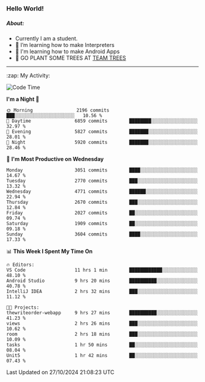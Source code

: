 ### Hello World!

##### About:
- Currently I am a student.
- 🌱 I’m learning how to make Interpreters
- 🌱 I'm learning how to make Android Apps
- 🌱 GO PLANT SOME TREES AT [TEAM TREES](https://teamtrees.org/)

---
  <summary>:zap: My Activity:</summary>
  
<!--START_SECTION:waka-->
![Code Time](http://img.shields.io/badge/Code%20Time-1%2C551%20hrs%2051%20mins-blue)

**I'm a Night 🦉** 

```text
🌞 Morning                2196 commits        ███░░░░░░░░░░░░░░░░░░░░░░   10.56 % 
🌆 Daytime                6859 commits        ████████░░░░░░░░░░░░░░░░░   32.97 % 
🌃 Evening                5827 commits        ███████░░░░░░░░░░░░░░░░░░   28.01 % 
🌙 Night                  5920 commits        ███████░░░░░░░░░░░░░░░░░░   28.46 % 
```
📅 **I'm Most Productive on Wednesday** 

```text
Monday                   3051 commits        ████░░░░░░░░░░░░░░░░░░░░░   14.67 % 
Tuesday                  2770 commits        ███░░░░░░░░░░░░░░░░░░░░░░   13.32 % 
Wednesday                4771 commits        ██████░░░░░░░░░░░░░░░░░░░   22.94 % 
Thursday                 2670 commits        ███░░░░░░░░░░░░░░░░░░░░░░   12.84 % 
Friday                   2027 commits        ██░░░░░░░░░░░░░░░░░░░░░░░   09.74 % 
Saturday                 1909 commits        ██░░░░░░░░░░░░░░░░░░░░░░░   09.18 % 
Sunday                   3604 commits        ████░░░░░░░░░░░░░░░░░░░░░   17.33 % 
```


📊 **This Week I Spent My Time On** 

```text
🔥 Editors: 
VS Code                  11 hrs 1 min        ████████████░░░░░░░░░░░░░   48.10 % 
Android Studio           9 hrs 20 mins       ██████████░░░░░░░░░░░░░░░   40.78 % 
IntelliJ IDEA            2 hrs 32 mins       ███░░░░░░░░░░░░░░░░░░░░░░   11.12 % 

🐱‍💻 Projects: 
thewriteorder-webapp     9 hrs 27 mins       ██████████░░░░░░░░░░░░░░░   41.23 % 
views                    2 hrs 26 mins       ███░░░░░░░░░░░░░░░░░░░░░░   10.62 % 
room                     2 hrs 18 mins       ███░░░░░░░░░░░░░░░░░░░░░░   10.09 % 
tasks                    1 hr 50 mins        ██░░░░░░░░░░░░░░░░░░░░░░░   08.04 % 
Unit5                    1 hr 42 mins        ██░░░░░░░░░░░░░░░░░░░░░░░   07.43 % 
```


 Last Updated on 27/10/2024 21:08:23 UTC
<!--END_SECTION:waka-->
